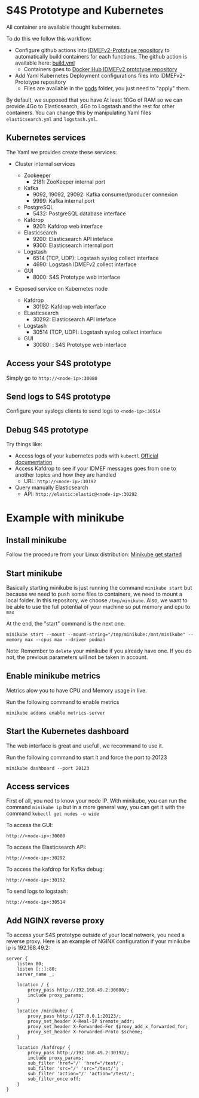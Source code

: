 # S4S Prototype and Kubernetes

All container are available thought kubernetes.

To do this we follow this workflow:
* Configure github actions into
  [IDMEFv2-Prototype repository](https://github.com/IDMEFv2/IDMEFv2-prototype) to
  automatically build containers for each functions. The github action is available here:
  [build.yml](https://github.com/IDMEFv2/IDMEFv2-prototype/blob/main/.github/workflows/build.yml)
  * Containers goes to
    [Docker Hub IDMEFv2 prototype repository](https://hub.docker.com/u/idmefv2prototype)
* Add Yaml Kubernetes Deployment configurations files into IDMEFv2-Prototype repository
  * Files are available in the
    [pods](https://github.com/IDMEFv2/IDMEFv2-prototype/tree/main/pods) folder,
    you just need to "apply" them.

By default, we supposed that you have At least 10Go of RAM so we can provide
4Go to Elasticsearch, 4Go to Logstash and the rest for other containers. You
can change this by manipulating Yaml files `elasticsearch.yml` and
`logstash.yml`. 

## Kubernetes services

The Yaml we provides create these services:
* Cluster internal services
  * Zookeeper
    * 2181: ZooKeeper internal port
  * Kafka
    * 9092, 19092, 29092: Kafka consumer/producer connexion
    * 9999: Kafka internal port
  * PostgreSQL
    * 5432: PostgreSQL database interface
  * Kafdrop
    * 9201: Kafdrop web interface
  * Elasticsearch
    * 9200: Elasticsearch API inteface
    * 9300: Elasticsearch internal port
  * Logstash
    * 6514 (TCP, UDP): Logstash syslog collect interface
    * 4690: Logstash IDMEFv2 collect interface
  * GUI
    * 8000: S4S Prototype web interface

* Exposed service on Kubernetes node
  * Kafdrop
    * 30192: Kafdrop web interface
  * ELasticsearch
    * 30292: Elasticsearch API inteface
  * Logstash
    * 30514 (TCP, UDP): Logstash syslog collect interface
  * GUI
    * 30080: : S4S Prototype web interface

## Access your S4S prototype

Simply go to `http://<node-ip>:30080`

## Send logs to S4S prototype

Configure your syslogs clients to send logs to `<node-ip>:30514`

## Debug S4S prototype

Try things like:
* Access logs of your kubernetes pods with `kubectl` [Official documentation](https://kubernetes.io/docs/reference/kubectl/generated/kubectl_logs/)
* Access Kafdrop to see if your IDMEF messages goes from one to another topics
  and how they are handled
  * URL: `http://<node-ip>:30192`
* Query manually Elasticsearch
  * API: `http://elastic:elastic@<node-ip>:30292`

# Example with minikube

## Install minikube

Follow the procedure from your Linux distribution: [Minikube get started](https://minikube.sigs.k8s.io/docs/start/)

## Start minikube

Basically starting minikube is just running the command `minikube start` but
because we need to push some files to containers, we need to mount a local
folder. In this repository, we choose `/tmp/minikube`. Also, we want to be able
to use the full potential of your machine so put memory and cpu to `max`

At the end, the "start" command is the next one.
```
minikube start --mount --mount-string="/tmp/minikube:/mnt/minikube" --memory max --cpus max --driver podman 
```

Note: Remember to `delete` your minikube if you already have one. If you do
not, the previous parameters will not be taken in account.

## Enable minikube metrics

Metrics alow you to have CPU and Memory usage in live.

Run the following command to enable metrics
```
minikube addons enable metrics-server
```

## Start the Kubernetes dashboard

The web interface is great and usefull, we recommand to use it.

Run the following command to start it and force the port to 20123
```
minikube dashboard --port 20123
```

## Access services

First of all, you ned to know your node IP. With minikube, you can run the
command `minikube ip` but in a more general way, you can get it with the
command `kubectl get nodes -o wide`

To access the GUI:
```
http://<node-ip>:30080
```

To access the Elasticsearch API:
```
http://<node-ip>:30292
```

To access the kafdrop for Kafka debug:
```
http://<node-ip>:30192
```

To send logs to logstash:
```
http://<node-ip>:30514
```

## Add NGINX reverse proxy

To access your S4S prototype outside of your local network, you need a reverse
proxy. Here is an example of NGINX configuration if your minikube ip is
192.168.49.2:
```
server {
    listen 80;
    listen [::]:80;
    server_name _;

    location / {
        proxy_pass http://192.168.49.2:30080/;
        include proxy_params;
    }

    location /minikube/ {
        proxy_pass http://127.0.0.1:20123/;
        proxy_set_header X-Real-IP $remote_addr;
        proxy_set_header X-Forwarded-For $proxy_add_x_forwarded_for;
        proxy_set_header X-Forwarded-Proto $scheme;
    }

    location /kafdrop/ {
        proxy_pass http://192.168.49.2:30192/;
        include proxy_params;
        sub_filter 'href="/' 'href="/test/';
        sub_filter 'src="/' 'src="/test/';
        sub_filter 'action="/' 'action="/test/';
        sub_filter_once off;
    }
}
````
